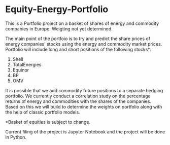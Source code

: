# Equity-Energy-Portfolio

This is a Portfolio project on a basket of shares of energy and commodity companies in Europe. Weigting not yet determined. 

The main point of the portfoio is to try and predict the share prices of energy companies' stocks using the energy and commodity market prices. Portfolio will include long and short positions of the following stocks*: 

1. Shell
2. TotalEnergies
3. Equinor
4. BP
5. OMV

It is possible that we add commodity future positions to a separate hedging portfolio. We currently conduct a correlation study on the percentage returns of energy and commodities with the shares of the companies. Based on this we will build to determine the weights on portfolio along with the help of classic portfolio models. 

*Basket of equities is subject to change. 

Current filing of the project is Jupyter Notebook and the project will be done in Python. 

